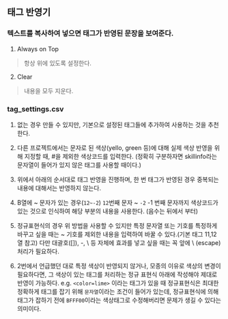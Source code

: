 ## 태그 반영기
### 텍스트를 복사하여 넣으면 태그가 반영된 문장을 보여준다.

1. Always on Top
> 항상 위에 있도록 설정한다.

2. Clear
> 내용을 모두 지운다.

### tag_settings.csv
1. 없는 경우 만들 수 있지만, 기본으로 설정된 태그들에 추가하여 사용하는 것을 추천한다.

2. 다른 프로젝트에서는 문자로 된 색상(yello, green 등)에 대해 실제 색상 반영을 위해 지정할 때, #을 제외한 색상코드를 입력한다.
(정확히 구분하자면 skillinfo라는 문자열이 들어가 있지 않은 태그를 사용할 때이다.)

3. 위에서 아래의 순서대로 태그 반영을 진행하며, 한 번 태그가 반영된 경우 중복되는 내용에 대해서는 반영하지 않는다.

4. B열에 ~ 문자가 있는 경우(`12~-2`) `12`번째 문자 ~ `-2` -1 번째 문자까지 색상코드가 있는 것으로 인식하여 해당 부분의 내용을 사용한다. (음수는 뒤에서 부터)

5. 정규표현식의 경우 위 방법을 사용할 수 있지만 특정 문자열 또는 기호를 특정하게 바꾸고 싶을 때는
~ 기호를 제외한 내용을 입력하여 바꿀 수 있다.(기본 태그 11,12 열 참고)
다만 대괄호([]), -, \ 등 자체에 효과를 넣고 싶을 때는 꼭 앞에 \ (escape)처리가 필요하다.

6. 2번에서 언급했던 대로 특정 색상이 반영되지 않거나, 모종의 이유로 색상의 변경이 필요하다면, 그 색상이 있는 태그를 처리하는 정규 표현식 아래에 작성해야 제대로 반영이 가능하다.
e.g.
`<color=lime>` 이라는 태그가 있을 때 정규표현식은 최대한 정확하게 태그를 잡기 위해 `문자열`이라는 조건이 들어가 있는데, 정규표현식에 의해 태그가 잡하기 전에 `BFFF00`이라는 색상태그로 수정해버리면 문제가 생길 수 있다는 의미이다.
